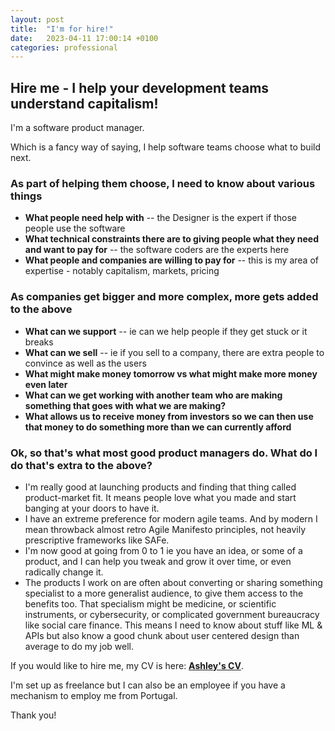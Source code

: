 ```yaml
---
layout: post
title:  "I'm for hire!"
date:   2023-04-11 17:00:14 +0100
categories: professional
---
```

## Hire me - I help your development teams understand capitalism!

I'm a software product manager.

Which is a fancy way of saying, I help software teams choose what to build next.

### As part of helping them choose, I need to know about various things

- **What people need help with** -- the Designer is the expert if those people use the software
- **What technical constraints there are to giving people what they need and want to pay for** -- the software coders are the experts here
- **What people and companies are willing to pay for** -- this is my area of expertise - notably capitalism, markets, pricing

### As companies get bigger and more complex, more gets added to the above

- **What can we support** -- ie can we help people if they get stuck or it breaks
- **What can we sell** -- ie if you sell to a company, there are extra people to convince as well as the users
- **What might make money tomorrow vs what might make more money even later**
- **What can we get working with another team who are making something that goes with what we are making?**
- **What allows us to receive money from investors so we can then use that money to do something more than we can currently afford**

### Ok, so that's what most good product managers do. What do **I** do that's extra to the above?

- I'm really good at launching products and finding that thing called product-market fit. It means people love what you made and start banging at your doors to have it.
- I have an extreme preference for modern agile teams. And by modern I mean throwback almost retro Agile Manifesto principles, not heavily prescriptive frameworks like SAFe.
- I'm now good at going from 0 to 1 ie you have an idea, or some of a product, and I can help you tweak and grow it over time, or even radically change it.
- The products I work on are often about converting or sharing something specialist to a more generalist audience, to give them access to the benefits too. That specialism might be medicine, or scientific instruments, or cybersecurity, or complicated government bureaucracy like social care finance. This means I need to know about stuff like ML & APIs but also know a good chunk about user centered design than average to do my job well.

If you would like to hire me, my CV is here: **[Ashley's CV](/assets/AshleyRolfmoreCV.pdf)**.

I'm set up as freelance but I can also be an employee if you have a mechanism to employ me from Portugal.

Thank you!

